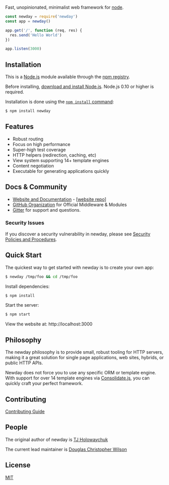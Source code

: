 
  Fast, unopinionated, minimalist web framework for [node](http://nodejs.org).
 
```js
const newday = require('newday')
const app = newday()

app.get('/', function (req, res) {
  res.send('Hello World')
})

app.listen(3000)
```

## Installation

This is a [Node.js](https://nodejs.org/en/) module available through the
[npm registry](https://www.npmjs.com/).

Before installing, [download and install Node.js](https://nodejs.org/en/download/).
Node.js 0.10 or higher is required.

Installation is done using the
[`npm install` command](https://docs.npmjs.com/getting-started/installing-npm-packages-locally):

```bash
$ npm install newday
```

## Features

  * Robust routing
  * Focus on high performance
  * Super-high test coverage
  * HTTP helpers (redirection, caching, etc)
  * View system supporting 14+ template engines
  * Content negotiation
  * Executable for generating applications quickly

  ## Docs & Community

  * [Website and Documentation](http://puzzleartcollection.website/) - [[website repo](https://https://github.com/LifeCoachRay/newday)]
  * [GitHub Organization](https://https://github.com/LifeCoachRay/newday/tree/main/lib/middleware) for Official Middleware & Modules
  * [Gitter](support@mypockettokenfoundation.org) for support and questions.


### Security Issues

If you discover a security vulnerability in newday, please see [Security Policies and Procedures](Security.md).

## Quick Start

  The quickest way to get started with newday is to create your own app:

```bash
$ newday /tmp/foo && cd /tmp/foo
```

  Install dependencies:

```bash
$ npm install
```

  Start the server:

```bash
$ npm start
```

  View the website at: http://localhost:3000

## Philosophy

  The newday philosophy is to provide small, robust tooling for HTTP servers, making
  it a great solution for single page applications, web sites, hybrids, or public
  HTTP APIs.

  Newday does not force you to use any specific ORM or template engine. With support for over
  14 template engines via [Consolidate.js](https://github.com/tj/consolidate.js),
  you can quickly craft your perfect framework.


## Contributing

[Contributing Guide](Contributing.md)

## People

The original author of newday is [TJ Holowaychuk](https://github.com/tj)

The current lead maintainer is [Douglas Christopher Wilson](https://github.com/dougwilson)


## License

  [MIT](LICENSE)

